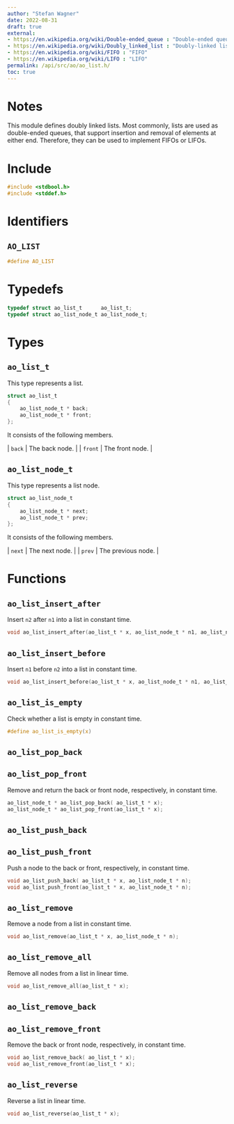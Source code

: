 ```yaml
---
author: "Stefan Wagner"
date: 2022-08-31
draft: true
external:
- https://en.wikipedia.org/wiki/Double-ended_queue : "Double-ended queue"
- https://en.wikipedia.org/wiki/Doubly_linked_list : "Doubly-linked list"
- https://en.wikipedia.org/wiki/FIFO : "FIFO"
- https://en.wikipedia.org/wiki/LIFO : "LIFO"
permalink: /api/src/ao/ao_list.h/
toc: true
---
```


# Notes

This module defines doubly linked lists. Most commonly, lists are used as double-ended queues, that support insertion and removal of elements at either end. Therefore, they can be used to implement FIFOs or LIFOs.

# Include

```c
#include <stdbool.h>
#include <stddef.h>
```

# Identifiers

## `AO_LIST`

```c
#define AO_LIST
```

# Typedefs

```c
typedef struct ao_list_t      ao_list_t;
typedef struct ao_list_node_t ao_list_node_t;
```

# Types

## `ao_list_t`

This type represents a list.

```c
struct ao_list_t
{
    ao_list_node_t * back;
    ao_list_node_t * front;
};
```

It consists of the following members.

| `back` | The back node. |
| `front` | The front node. |

## `ao_list_node_t`

This type represents a list node.

```c
struct ao_list_node_t
{
    ao_list_node_t * next;
    ao_list_node_t * prev;
};
```

It consists of the following members.

| `next` | The next node. |
| `prev` | The previous node. |

# Functions

## `ao_list_insert_after`

Insert `n2` after `n1` into a list in constant time.

```c
void ao_list_insert_after(ao_list_t * x, ao_list_node_t * n1, ao_list_node_t * n2);
```

## `ao_list_insert_before`

Insert `n1` before `n2` into a list in constant time.

```c
void ao_list_insert_before(ao_list_t * x, ao_list_node_t * n1, ao_list_node_t * n2);
```

## `ao_list_is_empty`

Check whether a list is empty in constant time.

```c
#define ao_list_is_empty(x)
```

## `ao_list_pop_back`
## `ao_list_pop_front`

Remove and return the back or front node, respectively, in constant time.

```c
ao_list_node_t * ao_list_pop_back( ao_list_t * x);
ao_list_node_t * ao_list_pop_front(ao_list_t * x);
```

## `ao_list_push_back`
## `ao_list_push_front`

Push a node to the back or front, respectively, in constant time.

```c
void ao_list_push_back( ao_list_t * x, ao_list_node_t * n);
void ao_list_push_front(ao_list_t * x, ao_list_node_t * n);
```

## `ao_list_remove`

Remove a node from a list in constant time.

```c
void ao_list_remove(ao_list_t * x, ao_list_node_t * n);
```

## `ao_list_remove_all`

Remove all nodes from a list in linear time.

```c
void ao_list_remove_all(ao_list_t * x);
```

## `ao_list_remove_back`
## `ao_list_remove_front`

Remove the back or front node, respectively, in constant time.

```c
void ao_list_remove_back( ao_list_t * x);
void ao_list_remove_front(ao_list_t * x);
```

## `ao_list_reverse`

Reverse a list in linear time.

```c
void ao_list_reverse(ao_list_t * x);
```
